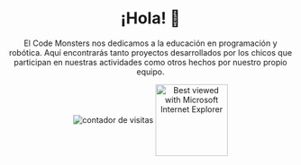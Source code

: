 <div align="center">
  <h1>¡Hola! 👋</h1>
  <p>El Code Monsters nos dedicamos a la educación en programación y robótica. Aquí encontrarás tanto proyectos desarrollados por los chicos que participan en nuestras actividades como otros hechos por nuestro propio equipo.</p>
  <img src="https://profile-counter.glitch.me/codemonsters/count.svg" alt="contador de visitas" align="center">
  <img src="https://github.com/fnky/fnky/raw/fnky/img/ie.jpg" alt="Best viewed with Microsoft Internet Explorer" align="center" width="128">
</div>
